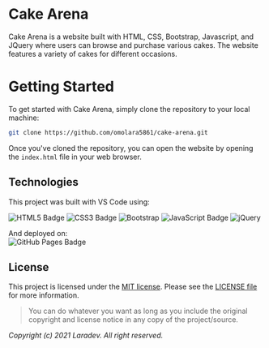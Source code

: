 # Cake Arena
Cake Arena is a website built with HTML, CSS, Bootstrap, Javascript, and JQuery where users can browse and purchase various cakes. The website features a variety of cakes for different occasions.

# Getting Started
To get started with Cake Arena, simply clone the repository to your local machine:

```bash
git clone https://github.com/omolara5861/cake-arena.git
```
Once you've cloned the repository, you can open the website by opening the `index.html` file in your web browser.


## Technologies
This project was built with VS Code using:

![HTML5 Badge](https://img.shields.io/badge/html5-%23E34F26.svg?style=for-the-badge&logo=html5&logoColor=white)
![CSS3 Badge](https://img.shields.io/badge/css3-%231572B6.svg?style=for-the-badge&logo=css3&logoColor=white)
![Bootstrap](https://img.shields.io/badge/bootstrap-%23563D7C.svg?style=for-the-badge&logo=bootstrap&logoColor=white)
![JavaScript Badge](https://img.shields.io/badge/javascript-%23323330.svg?style=for-the-badge&logo=javascript&logoColor=%23F7DF1E)
![jQuery](https://img.shields.io/badge/jquery-%230769AD.svg?style=for-the-badge&logo=jquery&logoColor=white)

And deployed on: <br />
	![GitHub Pages Badge](https://img.shields.io/badge/github%20pages-121013?style=for-the-badge&logo=github&logoColor=white)

## License
This project is licensed under the
[MIT license](https://opensource.org/licenses/MIT).
Please see the [LICENSE file](LICENSE.md) for more information.

> You can do whatever you want as long as you include the original copyright and
> license notice in any copy of the project/source.


*Copyright (c) 2021 Laradev. All right reserved.*
